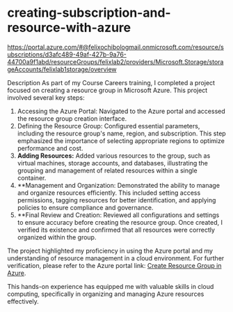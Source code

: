 # creating-subscription-and-resource-with-azure 
https://portal.azure.com/#@felixochibologmail.onmicrosoft.com/resource/subscriptions/d3afc489-49af-427b-9a76-44700a9f1abd/resourceGroups/felixlab2/providers/Microsoft.Storage/storageAccounts/felixlab1storage/overview

Description
As part of my Course Careers training, I completed a project focused on creating a resource group in Microsoft Azure. This project involved several key steps:

1. Accessing the Azure Portal: Navigated to the Azure portal and accessed the resource group creation interface.
2. Defining the Resource Group: Configured essential parameters, including the resource group's name, region, and subscription. This step emphasized the importance of selecting appropriate regions to optimize performance and cost.
3. **Adding Resources:** Added various resources to the group, such as virtual machines, storage accounts, and databases, illustrating the grouping and management of related resources within a single container.
4. **Management and Organization: Demonstrated the ability to manage and organize resources efficiently. This included setting access permissions, tagging resources for better identification, and applying policies to ensure compliance and governance.
5. **Final Review and Creation: Reviewed all configurations and settings to ensure accuracy before creating the resource group. Once created, I verified its existence and confirmed that all resources were correctly organized within the group.

The project highlighted my proficiency in using the Azure portal and my understanding of resource management in a cloud environment. For further verification, please refer to the Azure portal link: [Create Resource Group in Azure](https://portal.azure.com/#create/Microsoft.ResourceGroup).

This hands-on experience has equipped me with valuable skills in cloud computing, specifically in organizing and managing Azure resources effectively.
